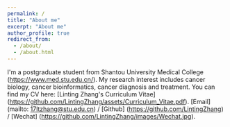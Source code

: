```yaml
---
permalink: /
title: "About me"
excerpt: "About me"
author_profile: true
redirect_from: 
  - /about/
  - /about.html
---
```


I'm a postgraduate student from Shantou University Medical College (https://www.med.stu.edu.cn/). My research interest includes cancer biology, cancer bioinformatics, cancer diagnosis and treatment.
You can find my CV here: [Linting Zhang's Curriculum Vitae] (https://github.com/LintingZhang/assets/Curriculum_Vitae.pdf).
[Email] (mailto: 17ltzhang@stu.edu.cn) / [Github] (https://github.com/LintingZhang) / [Wechat] (https://github.com/LintingZhang/images/Wechat.jpg).
